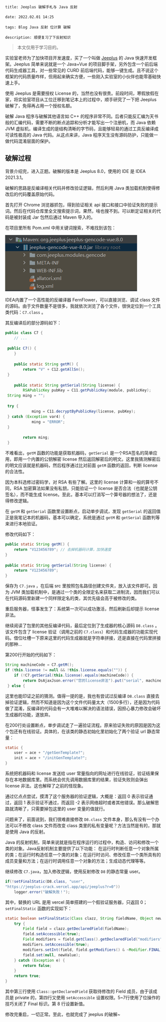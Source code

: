 ```

title: Jeeplus 破解手札与 Java 反射

date: 2022.02.01 14:25

tags: Blog Java 反射 位计算 破解

description: 顺便复习了下反射知识

```

> 本文仅用于学习目的。

实验室老师为了加快项目开发速度，买了一个叫做 [Jeeplus](http://www.jeeplus.org/) 的 Java 快速开发框架。Jeeplus 简单来说就是一个 Java+Vue 的项目脚手架，另外包含一个前后端代码生成器工具，对一些常见的 CURD 前后端代码，能够一键生成。且不说这个框架的代码质量咋样，但用起来确实方便，一些刚入实验室的小伙伴也能零基础快速上手。

使用 Jeeplus 是需要授权 License 的，当然也没有很贵。前段时间，寒假放假在家，将实验室项目从工位迁移到笔记本上的过程中，顺手研究了一下把 Jeeplus 破解了，免得再占用一个授权名额。

破解 Java 程序与破解其他语言如 C++ 的程序非常不同。后者只能反汇编为天书般的汇编代码，需要不断的断点追踪和分析才能写出一个注册机，而 Java 依赖 JVM 虚拟机，编译生成的是结构清晰的字节码，且能够轻易的通过工具反编译成可读性极高的 Java 代码。从这点来讲，Java 程序天生没有源码防护，只能做一做代码混淆层面的保护。

## 破解过程

背景介绍完，进入正题。破解的版本是 Jeeplus 8.0，使用的 IDE 是 IDEA 2021.3.1。

破解的思路是反编译相关代码并修改验证逻辑，然后利用 Java 类加载机制使得修改后的代码覆盖原始代码。

首先打开 Chrome 浏览器抓包，得到验证相关 api 接口和接口中验证失败的提示词。然后在代码仓库里全文搜索提示词，果然，啥也搜不到。可以断定证相关的代码是被封装成 Jar 包然后通过 Maven 导入的。

在项目里所有 Pom.xml 中用关键词搜索，不难找到该包：

<img src="/res/1.webp">

IDEA内置了一个高性能的反编译器 FernFlower，可以直接浏览、调试 class 文件的源码。由于文件数量不是很多，我就依次浏览了各个文件，很快定位到一个工具类代码：`C7.class` 。

其反编译后的部分源码如下：

```java
public class C7 {  
    // ...
  
 public C7() {  
    }  
  
    public static String getM() {  
        return "V" + C12.getAllSn();  
 }  
  
    public static String getSerial(String license) {  
        RSAPublicKey pubKey = C11.getPublicKey(module, publicKey);  
 String ming = "";  
  
 try {  
            ming = C11.decryptByPublicKey(license, pubKey);  
 } catch (Exception var4) {  
            ming = "ERROR";  
 }  
  
        return ming;  
 }
```

不难看出，`getM` 函数的功能是获取机器码，`getSerial` 是一个RSA签名的简单应用，即用一个内置的公钥解密 license 然后返回解密后的明文。这里我猜测解密后的明文应该就是机器码，然后程序通过比对前面 `getM` 函数的返回，判断 license 的合法性。

因为本科选修过密码学，对 RSA 有些了解。这里的 license 计算和一般的算号不同，RSA 加密算法如果没有私钥，只能验证一个 license 是否合法（也就是公钥签名），而不能生成 license。至此，基本可以打消写一个算号器的想法了，还是得修改逻辑。

在 `getM` 和 `getSerial` 函数里设置断点，启动单步调试，发现 `getSerial` 的返回值正是我笔记本的机器码，基本可以确定，系统是通过  `getM`  和  `getSerial` 函数判等来进行本地验证。

 修改代码如下：

```java
public static String getM() {  
    return "V123456789"; // 去掉机器码计算，加快速度  
}

public static String getSerial(String license) {
	return "V123456789";
}
```

保存为 `C7.java` ，在后端 src 里按照包名路径创建文件夹，放入该文件即可。因为 JVM 类加载机制中，是通过一个类的全限定名来获取二进制流，因而我们可以在代码源码里新建一个同样限定名的类，其优先级会高于被修改的类。

重启服务器，怪事发生了：系统第一次可以成功激活，然后刷新后却提示 license 非法。

继续阅读了包里的其他反编译代码，最后定位到了生成器的核心源码 `D8.class` 。该文件包含了 license 验证（调用之前的 `C7.class`）和代码生成器的功能实现代码。借位吐槽一下原来这里的代码生成器就是字符串拼接，还是直接在代码里拼接的那种...

第200行开始的代码如下：
```java
String machineCode = C7.getM();  
if (this.license != null && !this.license.equals("")) {  
    if (!C7.getSerial(this.license).equals(machineCode)) {  
        return DsAjaxJson.error("您的license非法").put("serial", machineCode).put("code", 700);  
 } else {
```

这里也能印证之前的猜测。值得一提的是，我也有尝试过反编译 `D8.class` 直接去掉验证逻辑，然而不知道是因为这个文件代码量太大（1500多行），还是因为代码做了混淆，反编译的代码会有一大堆难以解决的语法错误，因担心暴力修改会破坏生成器的功能，遂放弃。

在200行处设置断点，单步调试走了一遍验证流程。原来验证失败的原因是因为这个包还有在线验证。具体的，在该类的静态初始化里初始化了两个验证 url 静态常量：

```java
static {  
	user = ace + "/getGenTemplate?";  
	init = ace + "/initGenTemplate?";  
}
```

系统把机器码和 license 发送给 user 常量指向的网址进行在线验证，验证结果保存在本地数据库里。而系统会优先调用数据库里的结果，验证失败则会弹出 license 非法。这也解释了之前的怪现象。

通过亿点点尝试，摸清了这个服务器的验证逻辑，大概是：返回 0 表示验证通过，返回 1 表示验证不通过，而返回 -2 表示网络超时或者其他错误。那么破解思路就清晰了，只需要掉包这里的 user 变量的值就行。

问题来了，前面说到，我们很难直接修改 `D8.class` 文件本身，那么有没有一个办法可以不修改 class 文件而改变 class 类里的私有变量呢？方法当然是有的，那就是使用 Java 的反射。

Java 的反射机制，简单来说就是指在程序运行的过程中，构造、访问和修改一个类的对象。Java反射机制主要提供了以下功能： 在运行时判断任意一个对象所属的类；在运行时构造任意一个类的对象；在运行时访问、修改任意一个类所具有的成员变量和方法；在运行时调用任意一个对象的方法；生成动态代理等等。

继续修改 `C7.java`，加入修改逻辑，使用反射修改 `D8` 的静态常量 user。

```java
if(!setFinalStatic(D8.class, "user",   
"https://jeeplus-crack.vercel.app/api/jeeplus?r=0"))  
    logger.error("破解失败！");
```

其中，替换的 URL 是用 vercel 简单搭建的一个假验证服务器，只返回 0；`setFinalStatic` 函数的实现如下：

```java
static boolean setFinalStatic(Class clazz, String fieldName, Object newValue){  
    try {  
		Field field = clazz.getDeclaredField(fieldName);  
        field.setAccessible(true);  
        Field modifiers = field.getClass().getDeclaredField("modifiers");  
        modifiers.setAccessible(true);  
        modifiers.setInt(field, field.getModifiers() & ~Modifier.FINAL);  
        field.set(null, newValue);  
    } catch (Exception e) {  
        return false;  
    }  	
    return true;  
}
```

其中第三行使用 `Class::getDeclaredField` 获取待修改的 Field 成员，由于该成员是 private 的，第四行又使用 `setAccessible` 设置权限。5~7行使用了位操作的技巧关闭了 Final 标识。第 8 行设置新值。

修改完重启，一切正常。至此，也就完成了 jeeplus 的破解~